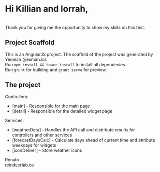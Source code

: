 # Hi Killian and Iorrah,
<br>Thank you for giving me the opportunity to show my skills on this test.

## Project Scaffold

This is an AngularJS project. The scaffold of the project was generated by Yeoman (yeoman.io).<br>
Run `npm install && bower install` to install all dependecies.<br>
Run `grunt` for building and `grunt serve` for preview.<br>

## The project

Controllers:
* [main] - Responsible for the main page
* [detail] - Responsible for the detailed widget page

Services:
* [weatherData] - Handles the API call and distribute results for controllers and other services
* [forecastDaysCalc] - Calculate days ahead of current time and attribute weekdays for widgets
* [iconDeliver] - Store weather icons

Renato<br>
<a href="reindeerlab.co" target="_blank">reindeerlab.co</a>
